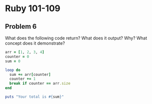 # Ruby 101-109
## Problem 6

What does the following code return? What does it output? Why? What concept does it demonstrate?

```ruby
arr = [1, 2, 3, 4]
counter = 0
sum = 0

loop do
  sum += arr[counter]
  counter += 1
  break if counter == arr.size
end 

puts "Your total is #{sum}"
```
